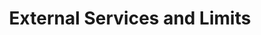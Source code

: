 ---
title: "External Services and Limits"
description: Notes on rate and cost limited external services used by IdP and out platform
layout: article
category: Platform
subcategory: References
redirect_to: https://gitlab.login.gov/lg/identity-devops/-/wikis/External-Services-and-Limits
---
